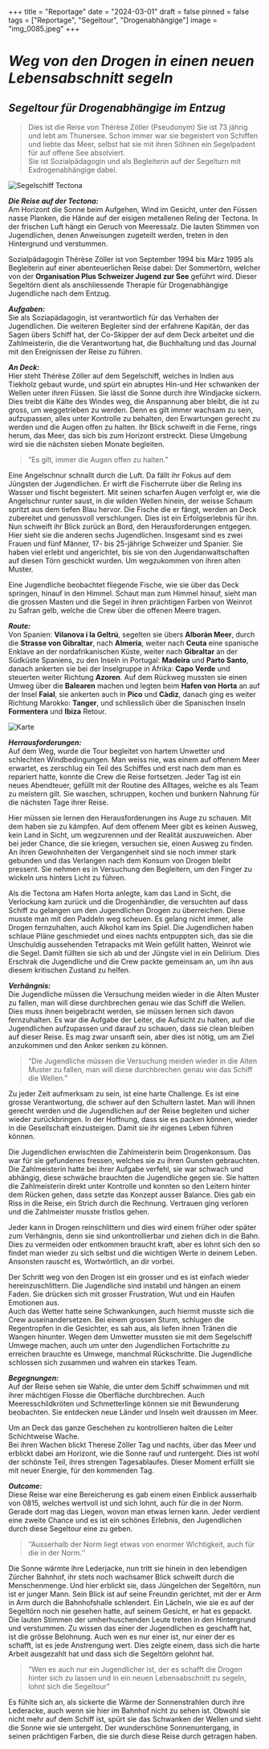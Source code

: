 +++
title = "Reportage"
date = "2024-03-01"
draft = false
pinned = false
tags = ["Reportage", "Segeltour", "Drogenabhängige"]
image = "img_0085.jpeg"
+++
# ***Weg von den Drogen in einen neuen Lebensabschnitt segeln*** 

## ***Segeltour für Drogenabhängige im Entzug***

> Dies ist die Reise von Thérèse Zöller (Pseudonym) Sie ist 73 jährig und lebt am Thunersee. Schon immer war sie begeistert von Schiffen und liebte das Meer, selbst hat sie mit ihren Söhnen ein Segelpadent für auf offene See absolviert.\
> Sie ist Sozialpädagogin und als Begleiterin auf der Segelturn mit Exdrogenabhängige dabei.

![Segelschiff Tectona ](img_0085.jpeg "Segelschiff Tectona")

***Die Reise auf der Tectona:***\
Am Horizont die Sonne beim Aufgehen, Wind im Gesicht, unter den Füssen nasse Planken, die Hände auf der eisigen metallenen Reling der Tectona. In der frischen Luft hängt ein Geruch von Meeressalz. Die lauten Stimmen von Jugendlichen, denen Anweisungen zugeteilt werden, treten in den Hintergrund und verstummen.

Sozialpädagogin Thérèse Zöller ist von September 1994 bis März 1995 als Begleiterin auf einer abenteuerlichen Reise dabei: Der Sommertörn, welcher von der **Organisation Plus Schweizer Jugend zur See** geführt wird. Dieser Segeltörn dient als anschliessende Therapie für Drogenabhängige Jugendliche nach dem Entzug.

***Aufgaben:***\
Sie als Soziapädagogin, ist verantwortlich für das Verhalten der Jugendlichen. Die weiteren Begleiter sind der erfahrene Kapitän, der das Sagen übers Schiff hat, der Co-Skipper der auf dem Deck arbeitet und die Zahlmeisterin, die die Verantwortung hat, die Buchhaltung und das Journal mit den Ereignissen der Reise zu führen.

***An Deck:*** \
Hier steht Thérèse Zöller auf dem Segelschiff, welches in Indien aus Tiekholz gebaut wurde, und spürt ein abruptes Hin-und Her schwanken der Wellen unter ihren Füssen. Sie lässt die Sonne durch ihre Windjacke sickern. Dies treibt die Kälte des Windes weg, die Anspannung aber bleibt, die ist zu gross, um weggetrieben zu werden. Denn es gilt immer wachsam zu sein, aufzupassen, alles unter Kontrolle zu behalten, den Erwartungen gerecht zu werden und die Augen offen zu halten. Ihr Blick schweift in die Ferne, rings herum, das Meer, das sich bis zum Horizont erstreckt. Diese Umgebung wird sie die nächsten sieben Monate begleiten.

> ”Es gilt, immer die Augen offen zu halten.”     

Eine Angelschnur schnallt durch die Luft. Da fällt ihr Fokus auf dem Jüngsten der Jugendlichen. Er wirft die Fischerrute über die Reling ins Wasser und fischt begeistert. Mit seinen scharfen Augen verfolgt er, wie die Angelschnur runter saust, in die wilden Wellen hinein, der weisse Schaum spritzt aus dem tiefen Blau hervor. Die Fische die er fängt, werden an Deck zubereitet und genussvoll verschlungen. Dies ist ein Erfolgserlebnis für ihn.\
Nun schweift ihr Blick zurück an Bord, den Herausforderungen entgegen.\
Hier sieht sie die anderen sechs Jugendlichen. Insgesamt sind es zwei Frauen und fünf Männer, 17- bis 25-jährige Schweizer und Spanier. Sie haben viel erlebt und angerichtet, bis sie von den Jugendanwaltschaften auf diesen Törn geschickt wurden. Um wegzukommen von ihren alten Muster.

Eine Jugendliche beobachtet fliegende Fische, wie sie über das Deck springen, hinauf in den Himmel. Schaut man zum Himmel hinauf, sieht man die grossen Masten und die Segel in ihren prächtigen Farben von Weinrot zu Safran gelb, welche die Crew über die offenen Meere tragen. 

***Route:***\
Von Spanien: **Vilanova i la Geltrú**, segelten sie übers **Alboràn Meer**, durch die **Strasse von Gibraltar**, nach **Almeria**, weiter nach **Ceuta** eine spanische Enklave an der nordafrikanischen Küste, weiter nach **Gibraltar** an der Südküste Spaniens, zu den Inseln in Portugal: **Madeira** und **Parto Santo**, danach ankerten sie bei der Inselgruppe in Afrika: **Capo Verde** und steuerten weiter Richtung **Azoren**. Auf dem Rückweg mussten sie einen Umweg über die **Balearen** machen und legten beim **Hafen von Horta** an auf der Insel **Faial**, sie ankerten auch in **Pico** und **Càdiz**, danach ging es weiter Richtung Marokko: **Tanger**, und schliesslich über die Spanischen Inseln **Formentera** und **Ibiza** Retour.

![Karte](img_0028.jpeg "Karte")

***Herrausforderungen:***\
Auf dem Weg, wurde die Tour begleitet von hartem Unwetter und schlechten Windbedingungen. Man weiss nie, was einem auf offenem Meer erwartet, es zerschlug ein Teil des Schiffes und erst nach dem man es repariert hatte, konnte die Crew die Reise fortsetzen. Jeder Tag ist ein neues Abendteuer, gefüllt mit der Routine des Alltages, welche es als Team zu meistern gilt. Sie waschen, schruppen, kochen und bunkern Nahrung für die nächsten Tage ihrer Reise. 

Hier müssen sie lernen den Herausforderungen ins Auge zu schauen. Mit dem haben sie zu kämpfen. Auf dem offenem Meer gibt es keinen Ausweg, kein Land in Sicht, um wegzurennen und der Realität auszuweichen. Aber bei jeder Chance, die sie kriegen, versuchen sie, einen Ausweg zu finden. An ihren Gewohnheiten der Vergangenheit sind sie noch immer stark gebunden und das Verlangen nach dem Konsum von Drogen bleibt pressent. Sie nehmen es in Versuchung den Begleitern, um den Finger zu wickeln uns hinters Licht zu führen. 

Als die Tectona am Hafen Horta anlegte, kam das Land in Sicht, die Verlockung kam zurück und die Drogenhändler, die versuchten auf dass Schiff zu gelangen um den Jugendlichen Drogen zu überreichen. Diese musste man mit den Paddeln weg scheuen. Es gelang nicht immer, alle Drogen fernzuhalten, auch Alkohol kam ins Spiel. Die Jugendlichen haben schlaue Pläne geschmiedet und eines nachts entpuppten sich, das sie die Unschuldig aussehenden Tetrapacks mit Wein gefüllt hatten, Weinrot wie die Segel. Damit füllten sie sich ab und der Jüngste viel in ein Delirium. Dies Erschrak die Jugendliche und die Crew packte gemeinsam an, um ihn aus diesem kritischen Zustand zu helfen.

***Verhängnis:***\
Die Jugendliche müssen die Versuchung meiden wieder in die Alten Muster zu fallen, man will diese durchbrechen genau wie das Schiff die Wellen. Dies muss ihnen beigebracht werden, sie müssen lernen sich davon fernzuhalten. Es war die Aufgabe der Leiter, die Aufsicht zu halten, auf die Jugendlichen aufzupassen und darauf zu schauen, dass sie clean bleiben auf dieser Reise. Es mag zwar unsanft sein, aber dies ist nötig, um am Ziel anzukommen und den Anker senken zu können.

> “Die Jugendliche müssen die Versuchung meiden wieder in die Alten Muster zu fallen, man will diese durchbrechen genau wie das Schiff die Wellen.”

Zu jeder Zeit aufmerksam zu sein, ist eine harte Challenge. Es ist eine grosse Verantwortung, die schwer auf den Schultern lastet. Man will ihnen gerecht werden und die Jugendlichen auf der Reise begleiten und sicher wieder zurückbringen. In der Hoffnung, dass sie es packen können, wieder in die Gesellschaft einzusteigen. Damit sie ihr eigenes Leben führen können.

Die Jugendlichen erwischten die Zahlmeisterin beim Drogenkonsum. Das war für sie gefundenes fressen, welches sie zu ihren Gunsten gebrauchten. Die Zahlmeisterin hatte bei ihrer Aufgabe verfehl, sie war schwach und abhängig, diese schwäche brauchten die Jugendliche gegen sie. Sie hatten die Zahlmeisterin direkt unter Kontrolle und konnten so den Leitern hinter dem Rücken gehen, dass setzte das Konzept ausser Balance. Dies gab ein Riss in die Reise, ein Strich durch die Rechnung. Vertrauen ging verloren und die Zahlmeister musste fristlos gehen.

Jeder kann in Drogen reinschlittern und dies wird einem früher oder später zum Verhängnis, denn sie sind unkontrollierbar und ziehen dich in die Bahn. Dies zu vermeiden oder entkommen braucht kraft, aber es lohnt sich den so findet man wieder zu sich selbst und die wichtigen Werte in deinem Leben. Ansonsten rauscht es, Wortwörtlich, an dir vorbei.

Der Schritt weg von den Drogen ist ein grosser und es ist einfach wieder hereinzuschlittern. Die Jugendliche sind instabil und hängen an einem Faden. Sie drücken sich mit grosser Frustration, Wut und ein Haufen Emotionen aus.\
Auch das Wetter hatte seine Schwankungen, auch hiermit musste sich die Crew auseinandersetzen. Bei einem grossen Sturm, schlugen die Regentropfen in die Gesichter, es sah aus, als liefen ihnen Tränen die Wangen hinunter. Wegen dem Umwetter mussten sie mit dem Segelschiff Umwege machen, auch um unter den Jugendlichen Fortschritte zu erreichen brauchte es Umwege, manchmal Rückschritte. Die Jugendliche schlossen sich zusammen und wahren ein starkes Team.

***Begegnungen:***\
Auf der Reise sehen sie Wahle, die unter dem Schiff schwimmen und mit ihrer mächtigen Flosse die Oberfläche durchbrechen. Auch Meeresschildkröten und Schmetterlinge können sie mit Bewunderung beobachten. Sie entdecken neue Länder und Inseln weit draussen im Meer.

Um an Deck das ganze Geschehen zu kontrollieren halten die Leiter Schichtweise Wache.\
Bei ihren Wachen blickt Therese Zöller Tag und nachts, über das Meer und erblickt dabei am Horizont, wie die Sonne rauf und runtergeht. Dies ist wohl der schönste Teil, ihres strengen Tagesablaufes. Dieser Moment erfüllt sie mit neuer Energie, für den kommenden Tag.

***Outcome:***\
Diese Reise war eine Bereicherung es gab einem einen Einblick ausserhalb von 0815, welches wertvoll ist und sich lohnt, auch für die in der Norm. Gerade dort mag das Liegen, wovon man etwas lernen kann. Jeder verdient eine zweite Chance und es ist ein schönes Erlebnis, den Jugendlichen durch diese Segeltour eine zu geben.

> ‘’Ausserhalb der Norm liegt etwas von enormer Wichtigkeit, auch für die in der Norm.’’

Die Sonne wärmte ihre Lederjacke, nun tritt sie hinein in den lebendigen Zürcher Bahnhof, ihr stets noch wachsamer Blick schweift durch die Menschenmenge. Und hier erblickt sie, dass Jüngelchen der Segeltörn, nun ist er junger Mann. Sein Blick ist auf seine Freundin gerichtet, mit der er Arm in Arm durch die Bahnhofshalle schlendert. Ein Lächeln, wie sie es auf der Segeltörn noch nie gesehen hatte, auf seinem Gesicht, er hat es gepackt. Die lauten Stimmen der umherhuschenden Leute treten in den Hintergrund und verstummen. Zu wissen das einer der Jugendlichen es geschafft hat, ist die grösse Belohnung. Auch wen es nur einer ist, nur einer der es schafft, ist es jede Anstrengung wert. Dies zeigte einem, dass sich die harte Arbeit ausgezahlt hat und dass sich die Segeltörn gelohnt hat.

> ”Wen es auch nur ein Jugendlicher ist, der es schafft die Drogen hinter sich zu lassen und in ein neuen Lebensabschnitt zu segeln, lohnt sich die Segeltour”

Es fühlte sich an, als sickerte die Wärme der Sonnenstrahlen durch ihre Lederacke, auch wenn sie hier im Bahnhof nicht zu sehen ist. Obwohl sie nicht mehr auf dem Schiff ist, spürt sie das Schwanken der Wellen und sieht die Sonne wie sie untergeht. Der wunderschöne Sonnenuntergang, in seinen prächtigen Farben, die sie durch diese Reise durch getragen haben.